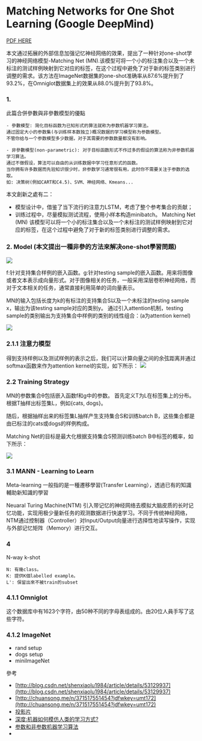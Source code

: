 # Matching Networks for One Shot Learning (Google DeepMind)
[PDF HERE](https://arxiv.org/pdf/1606.04080.pdf)

本文通过拓展的外部信息加强记忆神经网络的效果，提出了一种针对one-shot学习的神经网络模型-Matching Net (MN).该模型可将一个小的标注集合以及一个未标注的测试样例映射到它对应的标签，在这个过程中避免了对于新的标签类别进行调整的需求。该方法在ImageNet数据集的one-shot准确率从87.6%提升到了93.2%，在Omniglot数据集上的效果从88.0%提升到了93.8%。

### 1. 

此篇合併參數與非參數模型的優點
```
- 參數模型: 简化目标函数为已知形式的算法就称为参数机器学习算法。
通过固定大小的参数集(与训练样本数独立)概况数据的学习模型称为参数模型。
不管你给与一个参数模型多少数据，对于其需要的参数数量都没有影响。

- 非參數模型(non-parametric): 对于目标函数形式不作过多的假设的算法称为非参数机器学习算法。
通过不做假设，算法可以自由的从训练数据中学习任意形式的函数。
当你拥有许多数据而先验知识很少时，非参数学习通常很有用，此时你不需要关注于参数的选取。
如: 决策树(例如CART和C4.5)、SVM、神经网络、Kmeans...
```

本文創新之處有二： 
- 模型设计中，借鉴了当下流行的注意力LSTM，考虑了整个参考集合的贡献； 
- 训练过程中，尽量模拟测试流程，使用小样本构造minibatch。
Matching Net (MN) 该模型可以将一个小的标注集合以及一个未标注的测试样例映射到它对应的标签，在这个过程中避免了对于新的标签类别进行调整的需求。


### 2. Model (本文提出一種非參的方法來解决one-shot學習問題)
![](http://read.html5.qq.com/image?src=forum&q=5&r=0&imgflag=7&imageUrl=http://mmbiz.qpic.cn/mmbiz/G3dAicUK7RSL69ict9U1UsiciaQHSI3hwoZmPVZia8dLgdfPqI8ibCLicR9q8lmP130wC1MvoFDZPEBXYrxkicWicn1pEpA/0?wx_fmt=png)

f:针对支持集合样例的嵌入函数。g:针对testing sample的嵌入函数。用来将图像或者文本表示成向量形式。对于图像相关的任务，一般采用深层卷积神经网络，而对于文本相关的任务，通常直接利用简单的词向量表示。


MN的输入包括长度为k的有标注的支持集合S以及一个未标注的testing sample x，输出为该testing sample对应的类别y。
通过引入attention机制，testing sample的类别输出为支持集合中样例的类别的线性组合：(a为attention kernel)

![](http://read.html5.qq.com/image?src=forum&q=5&r=0&imgflag=7&imageUrl=http://mmbiz.qpic.cn/mmbiz/G3dAicUK7RSL69ict9U1UsiciaQHSI3hwoZmkCRG3iaCFpCxaC4Zgjp8WXO1YNBGMXthvsVZcZNTQtCjV5oRdk224hw/0?wx_fmt=png)

### 2.1.1 注意力模型
得到支持样例以及测试样例的表示之后，我们可以计算向量之间的余弦距离并通过softmax函数来作为attention kernel的实现，如下所示：
![](http://read.html5.qq.com/image?src=forum&q=5&r=0&imgflag=7&imageUrl=http://mmbiz.qpic.cn/mmbiz/G3dAicUK7RSL69ict9U1UsiciaQHSI3hwoZmc9EnZibrDI10X8CordKiaxzliaiblvK4av6NCT2VgEsFqfxX76wsSUrtAA/0?wx_fmt=png)

### 2.2 Training Strategy
MN的参数集合θ包括嵌入函数f和g中的参数。
首先定义T为L在标签集上的分布。根据T抽样出标签集L，例如{cats, dogs}。

随后，根据抽样出来的标签集L抽样产生支持集合S和训练batch B，这些集合都是由已标注的cats或dogs的样例构成。

Matching Net的目标是最大化根据支持集合S预测训练batch B中标签的概率，如下所示：

![](http://read.html5.qq.com/image?src=forum&q=5&r=0&imgflag=7&imageUrl=http://mmbiz.qpic.cn/mmbiz/G3dAicUK7RSL69ict9U1UsiciaQHSI3hwoZmyibIcnoTymlCQRkNGkibwAId5tN4ibbGLEicPn74Jt5sX0utxhNALoYxlA/0?wx_fmt=png)

### 3.1 MANN - Learning to Learn
Meta-learning 一般指的是一種遷移學習(Transfer Learning），透過已有的知識輔助新知識的學習

Neuaral Turing Machine(NTM) 引入带记忆的神经网络去模拟大脑皮质的长时记忆功能，实现用极少量新任务的观测数据进行快速学习。不同于传统神经网络，NTM通过控制器（Controller）对Input/Output向量进行选择性地读写操作，实现与外部记忆矩阵（Memory）进行交互。

### 4
N-way k-shot
```
N: 有幾class。
K: 提供K個labelled example。
L': 保留出來不被train的subset
```

### 4.1.1 Omniglot
这个数据库中有1623个字符，由50种不同的字母表组成的。由20位人員手写了这些字符。

### 4.1.2 ImageNet
+ rand setup
+ dogs setup
+ miniImageNet

參考
+ [http://blog.csdn.net/shenxiaolu1984/article/details/53129937](http://blog.csdn.net/shenxiaolu1984/article/details/53129937)
+ [http://chuansong.me/n/371517551454?jdfwkey=umt172](http://chuansong.me/n/371517551454?jdfwkey=umt172)
+ [投影片](https://www.slideshare.net/KazukiFujikawa/matching-networks-for-one-shot-learning-71257100)
+ [深度:机器如何模仿人类的学习方式?](http://www.sohu.com/a/113603719_114877)
+ [参数和非参数机器学习算法](http://shujuren.org/article/106.html)
+ 
